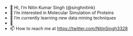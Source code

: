 - 👋 Hi, I’m Nitin Kumar Singh (@singhnitink)
- 👀 I’m interested in Molecular Simulation of Proteins
- 🌱 I’m currently learning new data mining techniques
- 💞️
- 📫 How to reach me at https://twitter.com/NitinSingh3328

<!---
singhnitink/singhnitink is a ✨ special ✨ repository because its `README.md` (this file) appears on your GitHub profile.
You can click the Preview link to take a look at your changes.
--->
